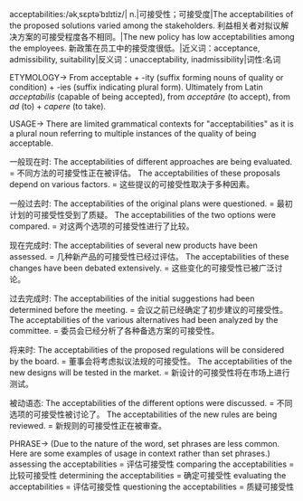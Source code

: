 acceptabilities:/əkˌsɛptəˈbɪlɪtiz/| n.|可接受性；可接受度|The acceptabilities of the proposed solutions varied among the stakeholders. 利益相关者对拟议解决方案的可接受程度各不相同。|The new policy has low acceptabilities among the employees. 新政策在员工中的接受度很低。|近义词：acceptance, admissibility, suitability|反义词：unacceptability, inadmissibility|词性:名词

ETYMOLOGY->
From acceptable + -ity (suffix forming nouns of quality or condition) + -ies (suffix indicating plural form).  Ultimately from Latin *acceptabilis* (capable of being accepted), from *acceptāre* (to accept), from *ad* (to) + *capere* (to take).

USAGE->
There are limited grammatical contexts for "acceptabilities" as it is a plural noun referring to multiple instances of the quality of being acceptable.

一般现在时:
The acceptabilities of different approaches are being evaluated. = 不同方法的可接受性正在被评估。
The acceptabilities of these proposals depend on various factors. = 这些提议的可接受性取决于多种因素。


一般过去时:
The acceptabilities of the original plans were questioned. = 最初计划的可接受性受到了质疑。
The acceptabilities of the two options were compared. =  对这两个选项的可接受性进行了比较。


现在完成时:
The acceptabilities of several new products have been assessed. =  几种新产品的可接受性已经过评估。
The acceptabilities of these changes have been debated extensively. = 这些变化的可接受性已被广泛讨论。


过去完成时:
The acceptabilities of the initial suggestions had been determined before the meeting. = 会议之前已经确定了初步建议的可接受性。
The acceptabilities of the various alternatives had been analyzed by the committee. = 委员会已经分析了各种备选方案的可接受性。


将来时:
The acceptabilities of the proposed regulations will be considered by the board. = 董事会将考虑拟议法规的可接受性。
The acceptabilities of the new designs will be tested in the market. = 新设计的可接受性将在市场上进行测试。


被动语态:
The acceptabilities of the different options were discussed. = 不同选项的可接受性被讨论了。
The acceptabilities of the new rules are being reviewed. = 新规则的可接受性正在被审查。



PHRASE->
(Due to the nature of the word, set phrases are less common.  Here are some examples of usage in context rather than set phrases.)
assessing the acceptabilities = 评估可接受性
comparing the acceptabilities = 比较可接受性
determining the acceptabilities = 确定可接受性
evaluating the acceptabilities = 评估可接受性
questioning the acceptabilities = 质疑可接受性